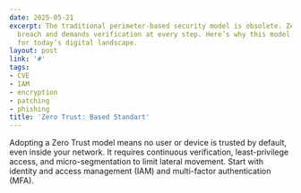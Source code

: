```yaml
---
date: 2025-05-21
excerpt: The traditional perimeter-based security model is obsolete. Zero Trust assumes
  breach and demands verification at every step. Here’s why this model is essential
  for today’s digital landscape.
layout: post
link: '#'
tags:
- CVE
- IAM
- encryption
- patching
- phishing
title: 'Zero Trust: Based Standart'
---
```

Adopting a Zero Trust model means no user or device is trusted by default, even inside your network. It requires continuous verification, least-privilege access, and micro-segmentation to limit lateral movement. Start with identity and access management (IAM) and multi-factor authentication (MFA).
